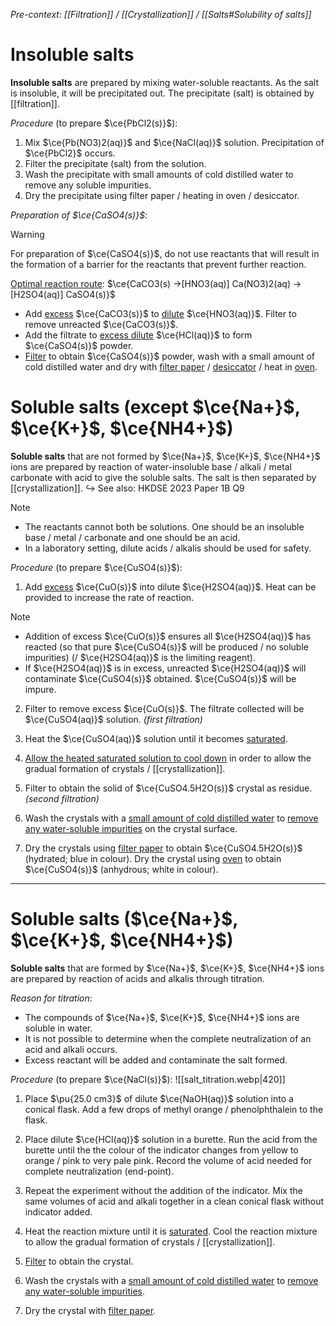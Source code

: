 *Pre-context: [[Filtration]] / [[Crystallization]] / [[Salts#Solubility of salts]]* 

# Insoluble salts
**Insoluble salts** are prepared by mixing water-soluble reactants. As the salt is insoluble, it will be precipitated out. The precipitate (salt) is obtained by [[filtration]].

*Procedure* (to prepare $\ce{PbCl2(s)}$):
1. Mix $\ce{Pb(NO3)2(aq)}$ and $\ce{NaCl(aq)}$ solution. Precipitation of $\ce{PbCl2}$ occurs.
2. Filter the precipitate (salt) from the solution.
3. Wash the precipitate with small amounts of cold distilled water to remove any soluble impurities.
4. Dry the precipitate using filter paper / heating in oven / desiccator.

*Preparation of $\ce{CaSO4(s)}$*:
> [!warning]
> For preparation of $\ce{CaSO4(s)}$, do not use reactants that will result in the formation of a barrier for the reactants that prevent further reaction.

<u>Optimal reaction route</u>: $\ce{CaCO3(s) ->[HNO3(aq)] Ca(NO3)2(aq) ->[H2SO4(aq)] CaSO4(s)}$
- Add <u>excess</u> $\ce{CaCO3(s)}$ to <u>dilute</u> $\ce{HNO3(aq)}$. Filter to remove unreacted $\ce{CaCO3(s)}$.
- Add the filtrate to <u>excess dilute</u> $\ce{HCl(aq)}$ to form $\ce{CaSO4(s)}$ powder.
- <u>Filter</u> to obtain $\ce{CaSO4(s)}$ powder, wash with a small amount of cold distilled water and dry with <u>filter paper</u> / <u>desiccator</u> / heat in <u>oven</u>.

# Soluble salts (except $\ce{Na+}$, $\ce{K+}$, $\ce{NH4+}$)
**Soluble salts** that are not formed by $\ce{Na+}$, $\ce{K+}$, $\ce{NH4+}$ ions are prepared by reaction of water-insoluble base / alkali / metal carbonate with acid to give the soluble salts. The salt is then separated by [[crystallization]].
↪️ See also: HKDSE 2023 Paper 1B Q9

> [!note]
> - The reactants cannot both be solutions. One should be an insoluble base / metal / carbonate and one should be an acid.
> - In a laboratory setting, dilute acids / alkalis should be used for safety.

*Procedure* (to prepare $\ce{CuSO4(s)}$):
1. Add <u>excess</u> $\ce{CuO(s)}$ into dilute $\ce{H2SO4(aq)}$.
   Heat can be provided to increase the rate of reaction.

> [!note]
> - Addition of excess $\ce{CuO(s)}$ ensures all $\ce{H2SO4(aq)}$ has reacted (so that pure $\ce{CuSO4(s)}$ will be produced / no soluble impurities) (/ $\ce{H2SO4(aq)}$ is the limiting reagent).
> - If $\ce{H2SO4(aq)}$ is in excess, unreacted $\ce{H2SO4(aq)}$ will contaminate $\ce{CuSO4(s)}$ obtained. $\ce{CuSO4(s)}$ will be impure.

2. Filter to remove excess $\ce{CuO(s)}$.
   The filtrate collected will be $\ce{CuSO4(aq)}$ solution. *(first filtration)*

3. Heat the $\ce{CuSO4(aq)}$ solution until it becomes <u>saturated</u>.

4. <u>Allow the heated saturated solution to cool down</u> in order to allow the gradual formation of crystals / [[crystallization]].

5. Filter to obtain the solid of $\ce{CuSO4.5H2O(s)}$ crystal as residue. *(second filtration)*

6. Wash the crystals with a <u>small amount of cold distilled water</u> to <u>remove any water-soluble impurities</u> on the crystal surface.

7. Dry the crystals using <u>filter paper</u> to obtain $\ce{CuSO4.5H2O(s)}$ (hydrated; blue in colour).
   Dry the crystal using <u>oven</u> to obtain $\ce{CuSO4(s)}$ (anhydrous; white in colour).

---
# Soluble salts ($\ce{Na+}$, $\ce{K+}$, $\ce{NH4+}$)
**Soluble salts** that are formed by $\ce{Na+}$, $\ce{K+}$, $\ce{NH4+}$ ions are prepared by reaction of acids and alkalis through titration.

*Reason for titration*:
- The compounds of $\ce{Na+}$, $\ce{K+}$, $\ce{NH4+}$ ions are soluble in water.
- It is not possible to determine when the complete neutralization of an acid and alkali occurs.
- Excess reactant will be added and contaminate the salt formed.

*Procedure* (to prepare $\ce{NaCl(s)}$):
![[salt_titration.webp|420]]

1. Place $\pu{25.0 cm3}$ of dilute $\ce{NaOH(aq)}$ solution into a conical flask.
   Add a few drops of methyl orange / phenolphthalein to the flask.

2. Place dilute $\ce{HCl(aq)}$ solution in a <span class="hi-blue">burette</span>.
   Run the acid from the burette until the the colour of the indicator changes from yellow to orange / pink to very pale pink.
   Record the volume of acid needed for complete neutralization (end-point).

3. Repeat the experiment without the addition of the indicator.
   Mix the same volumes of acid and alkali together in a clean conical flask without indicator added.

4. Heat the reaction mixture until it is <u>saturated</u>.
   Cool the reaction mixture to allow the gradual formation of crystals / [[crystallization]].

5. <u>Filter</u> to obtain the crystal.

6. Wash the crystals with a <u>small amount of cold distilled water</u> to <u>remove any water-soluble impurities</u>.

7. Dry the crystal with <u>filter paper</u>.

